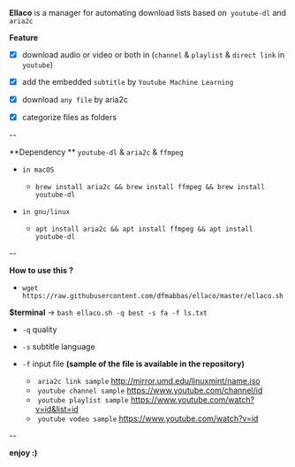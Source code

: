 **Ellaco** is a manager for automating download lists based on` youtube-dl` and `aria2c`

**Feature** 

- [x] download audio or video or both in (`channel` & `playlist` & `direct link` in ` youtube`)
- [x] add the embedded `subtitle` by `Youtube Machine Learning`
- [x] download `any file` by aria2c
- [x] categorize files as folders



--

**Dependency ** `youtube-dl` & `aria2c` & `ffmpeg`

- `in macOS`
  - `brew install aria2c && brew install ffmpeg && brew install youtube-dl`

- `in gnu/linux`
  - `apt install aria2c && apt install ffmpeg && apt install youtube-dl`

--

**How to use this ?** ‍

- `wget https://raw.githubusercontent.com/dfmabbas/ellaco/master/ellaco.sh`

**$terminal** -> `bash ellaco.sh -q best -s fa -f ls.txt`

- `-q` quality

- `-s` subtitle language

- `-f` input file **(sample of the file is available in the repository)**
  - ​	`aria2c link sample` http://mirror.umd.edu/linuxmint/name.iso
  - ​	`youtube channel sample` https://www.youtube.com/channel/id
  - ​	`youtube playlist sample` https://www.youtube.com/watch?v=id&list=id
  - ​	`youtube vodeo sample` https://www.youtube.com/watch?v=id

--

**enjoy :)**